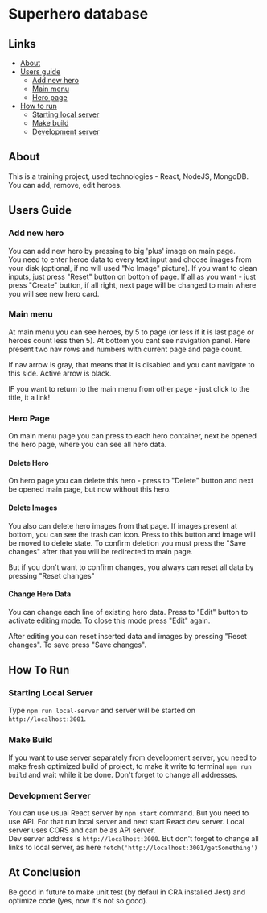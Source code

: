# Superhero database

## Links

- [About](#about)
- [Users guide](#users-guide)
  - [Add new hero](#add-new-hero)
  - [Main menu](#main-menu)
  - [Hero page](#hero-page)
- [How to run](#how-to-run)
  - [Starting local server](#starting-local-server)
  - [Make build](#make-build)
  - [Development server](#development-server)

## About

This is a training project, used technologies - React, NodeJS, MongoDB.  
You can add, remove, edit heroes.

## Users Guide

### Add new hero

You can add new hero by pressing to big 'plus' image on main page.  
You need to enter heroe data to every text input and choose images from your disk (optional, if no will used "No Image" picture). If you want to clean inputs, just press "Reset" button on botton of page. If all as you want - just press "Create" button, if all right, next page will be changed to main where you will see new hero card. 

### Main menu

At main menu you can see heroes, by 5 to page (or less if it is last page or heroes count less then 5). At bottom you cant see navigation panel. Here present two nav rows and numbers with current page and page count.

If nav arrow is gray, that means that it is disabled and you cant navigate to this side. Active arrow is black.  

IF you want to return to the main menu from other page - just click to the title, it a link!

### Hero Page

On main menu page you can press to each hero container, next be opened the hero page, where you can see all hero data.

#### Delete Hero

On hero page you can delete this hero - press to "Delete" button and next be opened main page, but now without this hero.

#### Delete Images

You also can delete hero images from that page. If images present at bottom, you can see the trash can icon. Press to this button and image will be moved to delete state. To confirm deletion you must press the "Save changes" after that you will be redirected to main page. 

But if you don't want to confirm changes, you always can reset all data by pressing "Reset changes"

#### Change Hero Data

You can change each line of existing hero data. Press to "Edit" button to activate editing mode. To close this mode press "Edit" again.  

After editing you can reset inserted data and images by pressing "Reset changes". To save press "Save changes".

## How To Run

### Starting Local Server

Type `npm run local-server` and server will be started on `http://localhost:3001`.

### Make Build

If you want to use server separately from development server, you need to make fresh optimized build of project, to make it write to terminal `npm run build` and wait while it be done. Don't forget to change all addresses.

### Development Server
You can use usual React server by `npm start` command. But you need to use API. For that run local server and next start React dev server. Local server uses CORS and can be as API server.  
Dev server address is `http://localhost:3000`. But don't forget to change all links to local server, as here `fetch('http://localhost:3001/getSomething')`

## At Conclusion

Be good in future to make unit test (by defaul in CRA installed Jest) and optimize code (yes, now it's not so good).
